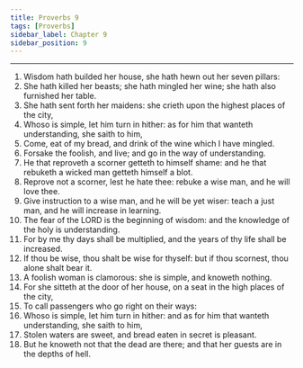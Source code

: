 ```yaml
---
title: Proverbs 9
tags: [Proverbs]
sidebar_label: Chapter 9
sidebar_position: 9
---
```


---
1. Wisdom hath builded her house, she hath hewn out her seven pillars:
2. She hath killed her beasts; she hath mingled her wine; she hath also furnished her table.
3. She hath sent forth her maidens: she crieth upon the highest places of the city,
4. Whoso is simple, let him turn in hither: as for him that wanteth understanding, she saith to him,
5. Come, eat of my bread, and drink of the wine which I have mingled.
6. Forsake the foolish, and live; and go in the way of understanding.
7. He that reproveth a scorner getteth to himself shame: and he that rebuketh a wicked man getteth himself a blot.
8. Reprove not a scorner, lest he hate thee: rebuke a wise man, and he will love thee.
9. Give instruction to a wise man, and he will be yet wiser: teach a just man, and he will increase in learning.
10. The fear of the LORD is the beginning of wisdom: and the knowledge of the holy is understanding.
11. For by me thy days shall be multiplied, and the years of thy life shall be increased.
12. If thou be wise, thou shalt be wise for thyself: but if thou scornest, thou alone shalt bear it.
13. A foolish woman is clamorous: she is simple, and knoweth nothing.
14. For she sitteth at the door of her house, on a seat in the high places of the city,
15. To call passengers who go right on their ways:
16. Whoso is simple, let him turn in hither: and as for him that wanteth understanding, she saith to him,
17. Stolen waters are sweet, and bread eaten in secret is pleasant.
18. But he knoweth not that the dead are there; and that her guests are in the depths of hell.